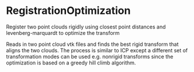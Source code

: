 # RegistrationOptimization
Register two point clouds rigidly using closest point distances and levenberg-marquardt to optimize the transform

Reads in two point cloud vtk files and finds the best rigid transform that aligns the two clouds. The process is similar to ICP except a different set of transformation modes can be used e.g. nonrigid transforms since the optimization is based on a greedy hill climb algorithm.
